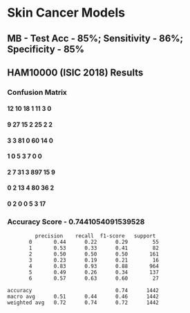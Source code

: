 # Skin Cancer Models
## MB - Test Acc - 85%; Sensitivity - 86%; Specificity - 85%

## HAM10000 (ISIC 2018) Results
### Confusion Matrix
#### 12  10  18   1  11   3   0
#### 9  27  15   2  25   2   2
#### 3   3  81   0  60  14   0
#### 1   0   5   3   7   0   0
#### 2   7  31   3 897  15   9
#### 0   2  13   4  80  36   2
#### 0   2   0   0   5   3  17

### Accuracy Score - 0.7441054091539528

	         precision    recall  f1-score   support
           0       0.44      0.22      0.29        55
           1       0.53      0.33      0.41        82
           2       0.50      0.50      0.50       161
           3       0.23      0.19      0.21        16
           4       0.83      0.93      0.88       964
           5       0.49      0.26      0.34       137
           6       0.57      0.63      0.60        27

    accuracy                           0.74      1442
    macro avg      0.51      0.44      0.46      1442
    weighted avg   0.72      0.74      0.72      1442
